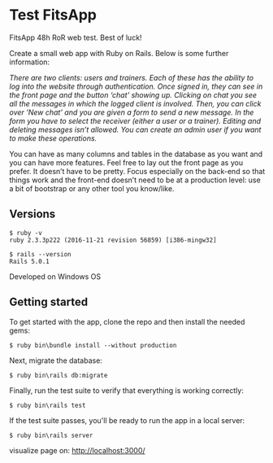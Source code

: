 # Test FitsApp

FitsApp 48h RoR web test. Best of luck!

Create a small web app with Ruby on Rails.
Below is some further information:

*There are two clients: users and trainers.
Each of these has the ability to log into the website through authentication.
Once signed in, they can see in the front page and the button ‘chat' showing up.
Clicking on chat you see all the messages in which the logged client is involved.
Then, you can click over ‘New chat’ and you are given a form to send a new message.
In the form you have to select the receiver (either a user or a trainer).
Editing and deleting messages isn’t allowed.
You can create an admin user if you want to make these operations.*

You can have as many columns and tables in the database as you want and you can have more features. Feel free to lay out the front page as you prefer. It doesn’t have to be pretty. Focus especially on the back-end so that things work and the front-end doesn’t need to be at a production level: use a bit of bootstrap or any other tool you know/like.


## Versions

```
$ ruby -v
ruby 2.3.3p222 (2016-11-21 revision 56859) [i386-mingw32]
```

```
$ rails --version
Rails 5.0.1
```

Developed on Windows OS


## Getting started

To get started with the app, clone the repo and then install the needed gems:

```
$ ruby bin\bundle install --without production
```

Next, migrate the database:

```
$ ruby bin\rails db:migrate
```

Finally, run the test suite to verify that everything is working correctly:

```
$ ruby bin\rails test
```

If the test suite passes, you'll be ready to run the app in a local server:

```
$ ruby bin\rails server
```

visualize page on: [http://localhost:3000/](http://localhost:3000/)
